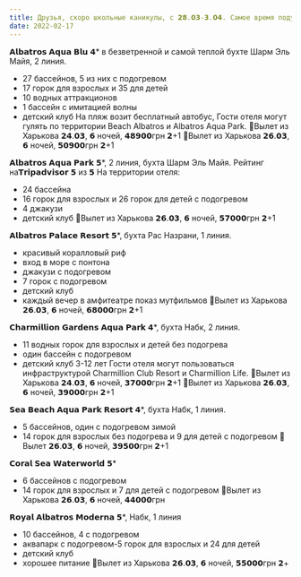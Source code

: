 ```yaml
---
title: Друзья, скоро школьные каникулы, c 𝟮𝟴.𝟬𝟯-𝟯.𝟬𝟰. Самое время подумать об отдыхе.
date: 2022-02-17
---
```


𝗔𝗹𝗯𝗮𝘁𝗿𝗼𝘀 𝗔𝗾𝘂𝗮 𝗕𝗹𝘂 𝟰* в безветренной и самой теплой бухте Шарм Эль Майя, 2 линия.
- 27 бассейнов, 5 из них с подогревом
- 17 горок для взрослых и 35 для детей
- 10 водных аттракционов
- 1 бассейн с имитацией волны
- детский клуб
На пляж возит бесплатный автобус,
Гости отеля могут гулять по территории Beach Albatros и Albatros Aqua Park.
🛫Вылет из Харькова 𝟮𝟰.𝟬𝟯, 𝟲 ночей, 𝟰𝟴𝟵𝟬𝟬грн 𝟮+1
🛫Вылет из Харькова 𝟮𝟲.𝟬𝟯, 𝟲 ночей, 𝟱𝟬𝟵𝟬𝟬грн 𝟮+1

𝗔𝗹𝗯𝗮𝘁𝗿𝗼𝘀 𝗔𝗾𝘂𝗮 𝗣𝗮𝗿𝗸 𝟱*, 2 линия, бухта Шарм Эль Майя.
Рейтинг на𝗧𝗿𝗶𝗽𝗮𝗱𝘃𝗶𝘀𝗼𝗿 𝟱 из 𝟱
На территории отеля:
- 24 бассейна
- 16 горок для взрослых и 26 горок для детей с подогревом
- 4 джакузи
- детский клуб
🛫Вылет из Харькова 𝟮𝟲.𝟬𝟯, 𝟲 ночей, 𝟱𝟳𝟬𝟬𝟬грн 𝟮+1

𝗔𝗹𝗯𝗮𝘁𝗿𝗼𝘀 𝗣𝗮𝗹𝗮𝗰𝗲 𝗥𝗲𝘀𝗼𝗿𝘁 𝟱*, бухта Рас Назрани, 1 линия.
- красивый коралловый риф
- вход в море с понтона
- джакузи с подогревом
- 7 горок с подогревом
- детский клуб
- каждый вечер в амфитеатре показ мутфильмов
🛫Вылет из Харькова 𝟮𝟲.𝟬𝟯, 𝟲 ночей, 𝟲𝟴𝟬𝟬𝟬грн 𝟮+1

𝗖𝗵𝗮𝗿𝗺𝗶𝗹𝗹𝗶𝗼𝗻 𝗚𝗮𝗿𝗱𝗲𝗻𝘀 𝗔𝗾𝘂𝗮 𝗣𝗮𝗿𝗸 𝟰*, бухта Набк, 2 линия.
- 11 водных горок для взрослых и детей без подогрева
- один бассейн с подогревом
- детский клуб 3-12 лет
Гости отеля могут пользоваться инфраструктурой Charmillion Club Resort и Charmillion Life.
🛫Вылет из Харькова 𝟮𝟰.𝟬𝟯, 𝟲 ночей, 𝟯𝟳𝟬𝟬𝟬грн 𝟮+1
🛫Вылет из Харькова 𝟮𝟲.𝟬𝟯, 𝟲 ночей, 𝟯𝟵𝟬𝟬𝟬грн 𝟮+1

𝗦𝗲𝗮 𝗕𝗲𝗮𝗰𝗵 𝗔𝗾𝘂𝗮 𝗣𝗮𝗿𝗸 𝗥𝗲𝘀𝗼𝗿𝘁 𝟰*, бухта Набк, 1 линия.
- 5 бассейнов, один с подогревом зимой
- 14 горок для взрослых без подогрева и 9 для детей с подогревом
🛫Вылет 𝟮𝟲.𝟬𝟯, 𝟲 ночей, 𝟯𝟵𝟱𝟬𝟬грн 𝟮+1

𝗖𝗼𝗿𝗮𝗹 𝗦𝗲𝗮 𝗪𝗮𝘁𝗲𝗿𝘄𝗼𝗿𝗹𝗱 𝟱*
- 6 бассейнов с подогревом
- 14 горок для взрослых и 7 для детей с подогревом
🛫Вылет из Харькова 𝟮𝟲.𝟬𝟯, 𝟲 ночей, 𝟰𝟰𝟬𝟬𝟬грн

𝗥𝗼𝘆𝗮𝗹 𝗔𝗹𝗯𝗮𝘁𝗿𝗼𝘀 𝗠𝗼𝗱𝗲𝗿𝗻𝗮 𝟱*, Набк, 1 линия
- 10 бассейнов, 4 с подогревом
- аквапарк с подогревом-5 горок для взрослых и 24 для детей
- детский клуб
- хорошее питание
🛫Вылет из Харькова 𝟮𝟲.𝟬𝟯, 𝟲 ночей, 𝟱𝟱𝟬𝟬𝟬грн 𝟮+
